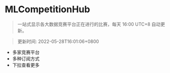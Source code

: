 # MLCompetitionHub

> 一站式显示各大数据竞赛平台正在进行的比赛，每天 16:00 UTC+8 自动更新。
  
> 更新时间: 2022-05-28T16:01:06+0800 

* 多家竞赛平台
* 多种订阅方式
* 下拉查看更多